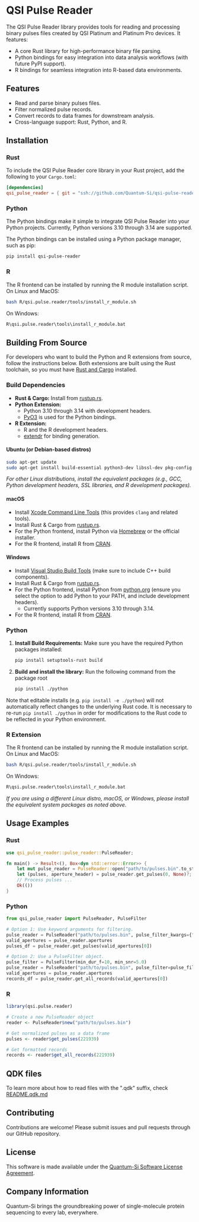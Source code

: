 # QSI Pulse Reader

The QSI Pulse Reader library provides tools for reading and processing binary pulses files created by QSI Platinum and Platinum Pro devices. It features:

- A core Rust library for high-performance binary file parsing.
- Python bindings for easy integration into data analysis workflows (with future PyPI support).
- R bindings for seamless integration into R-based data environments.

## Features

- Read and parse binary pulses files.
- Filter normalized pulse records.
- Convert records to data frames for downstream analysis.
- Cross-language support: Rust, Python, and R.

## Installation

### Rust

To include the QSI Pulse Reader core library in your Rust project, add the following to your `Cargo.toml`:

```toml
[dependencies]
qsi_pulse_reader = { git = "ssh://github.com/Quantum-Si/qsi-pulse-reader", tag = "1.1.2" }
```

### Python

The Python bindings make it simple to integrate QSI Pulse Reader into your Python projects.
Currently, Python versions 3.10 through 3.14 are supported.

The Python bindings can be installed using a Python package manager, such as pip:

```sh
pip install qsi-pulse-reader
```

### R

The R frontend can be installed by running the R module installation script. On Linux and MacOS:

```sh
bash R/qsi.pulse.reader/tools/install_r_module.sh
```

On Windows:

```bat
R\qsi.pulse.reader\tools\install_r_module.bat
```

## Building From Source

For developers who want to build the Python and R extensions from source, follow the instructions below. Both extensions are built using the Rust toolchain, so you must have [Rust and Cargo](https://www.rust-lang.org/tools/install) installed.

### Build Dependencies

- **Rust & Cargo:** Install from [rustup.rs](https://rustup.rs).
- **Python Extension:**
  - Python 3.10 through 3.14 with development headers.
  - [PyO3](https://github.com/PyO3/pyo3) is used for the Python bindings.
- **R Extension:**
  - R and the R development headers.
  - [extendr](https://extendr.github.io/) for binding generation.

#### Ubuntu (or Debian-based distros)

```sh
sudo apt-get update
sudo apt-get install build-essential python3-dev libssl-dev pkg-config r-base r-base-dev
```

_For other Linux distributions, install the equivalent packages (e.g., GCC, Python development headers, SSL libraries, and R development packages)._

#### macOS

- Install [Xcode Command Line Tools](https://developer.apple.com/xcode/features/) (this provides `clang` and related tools).
- Install Rust & Cargo from [rustup.rs](https://rustup.rs).
- For the Python frontend, install Python via [Homebrew](https://brew.sh) or the official installer.
- For the R frontend, install R from [CRAN](https://cran.r-project.org).

#### Windows

- Install [Visual Studio Build Tools](https://visualstudio.microsoft.com/downloads/) (make sure to include C++ build components).
- Install Rust & Cargo from [rustup.rs](https://rustup.rs).
- For the Python frontend, install Python from [python.org](https://www.python.org) (ensure you select the option to add Python to your PATH, and include development headers).
  - Currently supports Python versions 3.10 through 3.14.
- For the R frontend, install R from [CRAN](https://cran.r-project.org).

### Python

1. **Install Build Requirements:**
   Make sure you have the required Python packages installed:
   ```sh
   pip install setuptools-rust build
   ```

2. **Build and install the library:**
   Run the following command from the package root
   ```sh
   pip install ./python
   ```

Note that editable installs (e.g. `pip install -e ./python`) will not automatically reflect changes to the underlying Rust code.
It is necessary to re-run `pip install ./python` in order for modifications to the Rust code to be reflected in your Python environment.

### R Extension

The R frontend can be installed by running the R module installation script. On Linux and MacOS:

```sh
bash R/qsi.pulse.reader/tools/install_r_module.sh
```

On Windows:

```bat
R\qsi.pulse.reader\tools\install_r_module.bat
```

_If you are using a different Linux distro, macOS, or Windows, please install the equivalent system packages as noted above._



## Usage Examples

### Rust

```rust
use qsi_pulse_reader::pulse_reader::PulseReader;

fn main() -> Result<(), Box<dyn std::error::Error>> {
    let mut pulse_reader = PulseReader::open("path/to/pulses.bin".to_string())?;
    let (pulses, aperture_header) = pulse_reader.get_pulses(0, None)?;
    // Process pulses ...
    Ok(())
}
```

### Python

```python
from qsi_pulse_reader import PulseReader, PulseFilter

# Option 1: Use keyword arguments for filtering.
pulse_reader = PulseReader("path/to/pulses.bin", pulse_filter_kwargs={"min_dur_f": 10})
valid_apertures = pulse_reader.apertures
pulses_df = pulse_reader.get_pulses(valid_apertures[0])

# Option 2: Use a PulseFilter object.
pulse_filter = PulseFilter(min_dur_f=10, min_snr=5.0)
pulse_reader = PulseReader("path/to/pulses.bin", pulse_filter=pulse_filter)
valid_apertures = pulse_reader.apertures
records_df = pulse_reader.get_all_records(valid_apertures[0])
```

### R

```r
library(qsi.pulse.reader)

# Create a new PulseReader object
reader <- PulseReader$new("path/to/pulses.bin")

# Get normalized pulses as a data frame
pulses <- reader$get_pulses(221939)

# Get formatted records
records <- reader$get_all_records(221939)
```

## QDK files

To learn more about how to read files with the ".qdk" suffix, check [README.qdk.md](README.qdk.md)

## Contributing

Contributions are welcome! Please submit issues and pull requests through our GitHub repository.

## License

This software is made available under the [Quantum-Si Software License Agreement](LICENSE.rst).

## Company Information

Quantum-Si brings the groundbreaking power of single-molecule protein sequencing to every lab, everywhere.
